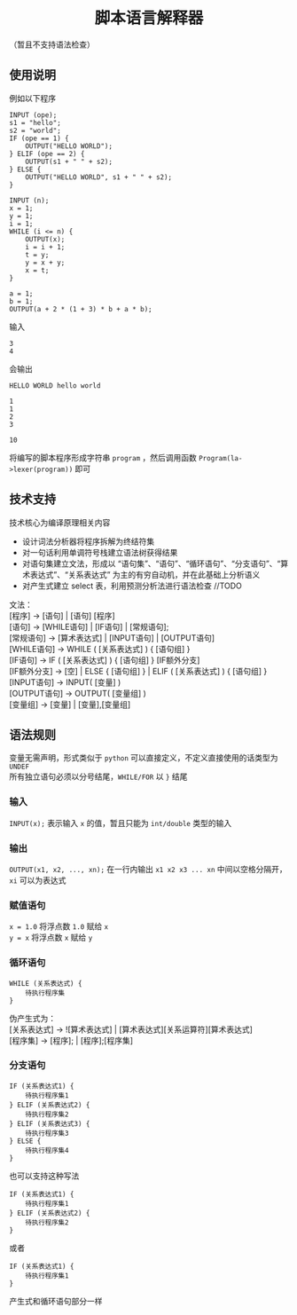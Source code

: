 <h1 align="center">脚本语言解释器</h1>

（暂且不支持语法检查）

## 使用说明

例如以下程序

```
INPUT (ope);
s1 = "hello";
s2 = "world";
IF (ope == 1) {
    OUTPUT("HELLO WORLD");
} ELIF (ope == 2) {
    OUTPUT(s1 + " " + s2);
} ELSE {
    OUTPUT("HELLO WORLD", s1 + " " + s2);
}

INPUT (n);
x = 1;
y = 1;
i = 1;
WHILE (i <= n) {
    OUTPUT(x);
    i = i + 1;
    t = y;
    y = x + y;
    x = t;
}

a = 1;
b = 1;
OUTPUT(a + 2 * (1 + 3) * b + a * b);
```

输入 

```
3
4
```

会输出 

```
HELLO WORLD hello world

1
1
2
3

10
```

将编写的脚本程序形成字符串 `program` ，然后调用函数 `Program(la->lexer(program))` 即可

## 技术支持

技术核心为编译原理相关内容  

- 设计词法分析器将程序拆解为终结符集
- 对一句话利用单调符号栈建立语法树获得结果
- 对语句集建立文法，形成以 “语句集”、“语句”、“循环语句”、“分支语句”、“算术表达式”、“关系表达式” 为主的有穷自动机，并在此基础上分析语义
- 对产生式建立 select 表，利用预测分析法进行语法检查 //TODO

文法：  
[程序] -> [语句] | [语句] [程序]  
[语句] -> [WHILE语句] | [IF语句] | [常规语句];  
[常规语句] -> [算术表达式] | [INPUT语句] | [OUTPUT语句]  
[WHILE语句] -> WHILE ( [关系表达式] ) { [语句组] }  
[IF语句] -> IF ( [关系表达式] ) { [语句组] } [IF额外分支]  
[IF额外分支] -> [空] | ELSE { [语句组] } | ELIF ( [关系表达式] ) { [语句组] }  
[INPUT语句] -> INPUT( [变量] )  
[OUTPUT语句] -> OUTPUT( [变量组] )  
[变量组] -> [变量] | [变量],[变量组]  
  
## 语法规则

变量无需声明，形式类似于 `python` 可以直接定义，不定义直接使用的话类型为 `UNDEF`   
所有独立语句必须以分号结尾，`WHILE/FOR` 以 `}` 结尾  

### 输入

`INPUT(x);` 表示输入 `x` 的值，暂且只能为 `int/double` 类型的输入

### 输出

`OUTPUT(x1, x2, ..., xn);` 在一行内输出 `x1 x2 x3 ... xn` 中间以空格分隔开，`xi` 可以为表达式

### 赋值语句

`x = 1.0` 将浮点数 `1.0` 赋给 `x`  
`y = x` 将浮点数 `x` 赋给 `y`

### 循环语句

```
WHILE (关系表达式) {
    待执行程序集
}
```

伪产生式为：  
[关系表达式] -> ![算术表达式] | [算术表达式][关系运算符][算术表达式]  
[程序集] -> [程序]; | [程序];[程序集]

### 分支语句

```
IF (关系表达式1) {
    待执行程序集1
} ELIF (关系表达式2) {
    待执行程序集2
} ELIF (关系表达式3) {
    待执行程序集3
} ELSE {
    待执行程序集4
}
```

也可以支持这种写法

```
IF (关系表达式1) {
    待执行程序集1
} ELIF (关系表达式2) {
    待执行程序集2
}
```

或者 

```
IF (关系表达式1) {
    待执行程序集1
}
```

产生式和循环语句部分一样
